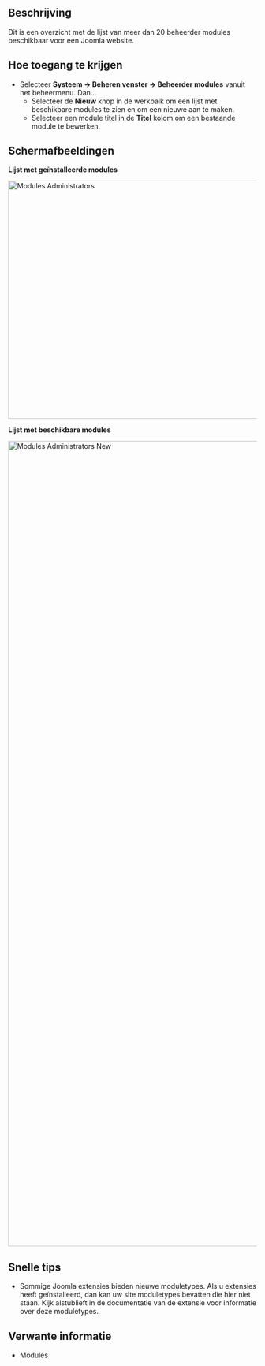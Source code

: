 <!-- Filename: Help4.x:Extensions_Modules_Administrator / Display title: Extensies - Beheermodules -->

## Beschrijving

Dit is een overzicht met de lijst van meer dan 20 beheerder modules
beschikbaar voor een Joomla website.

## Hoe toegang te krijgen

- Selecteer **Systeem → Beheren venster → Beheerder modules**
  vanuit het beheermenu. Dan...
  - Selecteer de **Nieuw** knop in de werkbalk om een lijst met
    beschikbare modules te zien en om een nieuwe aan te maken.
  - Selecteer een module titel in de **Titel** kolom om een bestaande
    module te bewerken.

## Schermafbeeldingen

**Lijst met geïnstalleerde modules**

<img
src="https://docs.joomla.org/images/thumb/e/e0/Help-4x-Modules-Administrators-nl.png/800px-Help-4x-Modules-Administrators-nl.png"
decoding="async"
srcset="https://docs.joomla.org/images/thumb/e/e0/Help-4x-Modules-Administrators-nl.png/1200px-Help-4x-Modules-Administrators-nl.png 1.5x, https://docs.joomla.org/images/e/e0/Help-4x-Modules-Administrators-nl.png 2x"
data-file-width="1212" data-file-height="731" width="800" height="483"
alt="Modules Administrators" />

**Lijst met beschikbare modules**

<img
src="https://docs.joomla.org/images/thumb/2/2d/Help-4x-Modules-Administrators-New-nl.png/800px-Help-4x-Modules-Administrators-New-nl.png"
decoding="async"
srcset="https://docs.joomla.org/images/2/2d/Help-4x-Modules-Administrators-New-nl.png 1.5x"
data-file-width="1188" data-file-height="2427" width="800" height="1634"
alt="Modules Administrators New" />

## Snelle tips

- Sommige Joomla extensies bieden nieuwe moduletypes. Als u extensies
  heeft geïnstalleerd, dan kan uw site moduletypes bevatten die hier
  niet staan. Kijk alstublieft in de documentatie van de extensie voor
  informatie over deze moduletypes.

## Verwante informatie

- Modules
